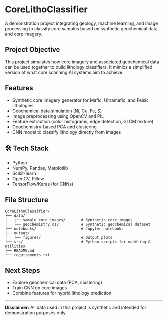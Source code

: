 
# CoreLithoClassifier

A demonstration project integrating geology, machine learning, and image processing to classify core samples based on synthetic geochemical data and core imagery.

##  Project Objective

This project simulates how core imagery and associated geochemical data can be used together to build lithology classifiers. It mimics a simplified version of what core scanning AI systems aim to achieve.

##  Features

- Synthetic core imagery generator for Mafic, Ultramafic, and Felsic lithologies
- Geochemical data simulation (Ni, Cu, Fe, S)
- Image preprocessing using OpenCV and PIL
- Feature extraction (color histograms, edge detection, GLCM texture)
- Geochemistry-based PCA and clustering
- CNN model to classify lithology directly from images

## 🛠 Tech Stack

- Python
- NumPy, Pandas, Matplotlib
- Scikit-learn
- OpenCV, Pillow
- TensorFlow/Keras (for CNNs)

##  File Structure

```
CoreLithoClassifier/
├── data/
│   ├── sample_core_images/       # Synthetic core images
│   └── geochemistry.csv          # Synthetic geochemical dataset
├── notebooks/                    # Jupyter notebooks
├── output/
│   └── figures/                  # Output plots
├── src/                          # Python scripts for modeling & utilities
├── README.md
└── requirements.txt
```

##  Next Steps

- Explore geochemical data (PCA, clustering)
- Train CNN on core images
- Combine features for hybrid lithology prediction

---

**Disclaimer:** All data used in this project is synthetic and intended for demonstration purposes only.
